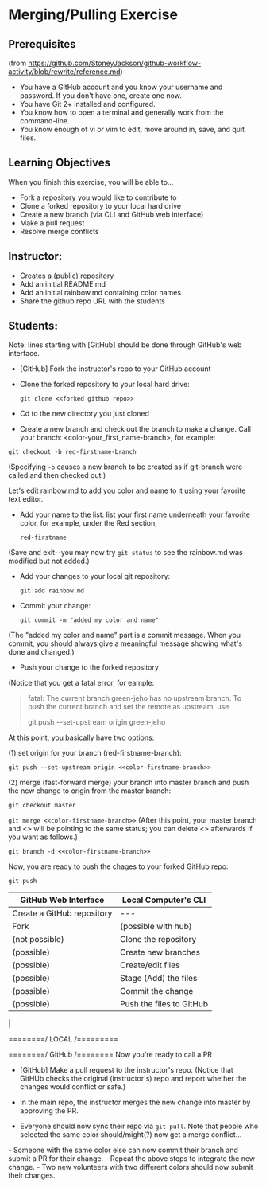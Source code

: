# Merging/Pulling Exercise

## Prerequisites 

(from https://github.com/StoneyJackson/github-workflow-activity/blob/rewrite/reference.md)

- You have a GitHub account and you know your username and password. If you
  don't have one, create one now.
- You have Git 2+ installed and configured.
- You know how to open a terminal and generally work from the command-line.
- You know enough of vi or vim to edit, move around in, save, and quit files.

## Learning Objectives
When you finish this exercise, you will be able to...
- Fork a repository you would like to contribute to
- Clone a forked repository to your local hard drive
- Create a new branch (via CLI and GitHub web interface)
- Make a pull request 
- Resolve merge conflicts

## Instructor:

- Creates a (public) repository
- Add an initial README.md
- Add an initial rainbow.md containing color names
- Share the github repo URL with the students

## Students: 
Note: lines starting with [GitHub] should be done through GitHub's web interface.

- [GitHub] Fork the instructor's repo to your GitHub account

- Clone the forked repository to your local hard drive:

  `git clone <<forked github repo>>`

- Cd to the new directory you just cloned

- Create a new branch and check out the branch to make a change. Call your branch: <color-your_first_name-branch>, for example:

`git checkout -b red-firstname-branch`

(Specifying `-b` causes a new branch to be created as if git-branch were called and then checked out.)

Let's edit rainbow.md to add you color and name to it using your favorite text editor.

- Add your name to the list: list your first name underneath your favorite color, for example, under the Red section,

  `red-firstname`

(Save and exit--you may now try `git status` to see the rainbow.md was modified but not added.)

- Add your changes to your local git repository:

  `git add rainbow.md`

- Commit your change:

  `git commit -m "added my color and name"`

(The "added my color and name" part is a commit message. When you commit, you should always give a meaningful message showing what's done and changed.)

- Push your change to the forked repository

(Notice that you get a fatal error, for eample:

> fatal: The current branch green-jeho has no upstream branch.
> To push the current branch and set the remote as upstream, use
> 
>    git push --set-upstream origin green-jeho

At this point, you basically have two options: 

(1) set origin for your branch (red-firstname-branch): 

`git push --set-upstream origin <<color-firstname-branch>>`

(2) merge (fast-forward merge) your branch into master branch and push the new change to origin from the master branch:

  `git checkout master`

  `git merge <<color-firstname-branch>>` (After this point, your master branch and <<color-firstname-branch>> will be pointing to the same status; you can delete <<color-firstname-branch>> afterwards if you want as follows.)

  `git branch -d <<color-firstname-branch>>` 
  
  Now, you are ready to push the chages to your forked GitHub repo:
  
  `git push`
  
| GitHub Web Interface | Local Computer's CLI |
| --- | --- |
| Create a GitHub repository | --- |
| Fork | (possible with hub) |
| (not possible) | Clone the repository |
| (possible) | Create new branches |
| (possible) | Create/edit files |
| (possible) | Stage (Add) the files |
| (possible) | Commit the change |
| (possible) | Push the files to GitHub |
| 


========/ LOCAL  /=========

========/ GitHub /========
Now you're ready to call a PR

- [GitHub] Make a pull request to the instructor's repo. (Notice that GitHUb checks the original (instructor's) repo and report whether the changes would conflict or safe.) 

- In the main repo, the instructor merges the new change into master by approving the PR.
- Everyone should now sync their repo via `git pull`. Note that people who selected the same color should/might(?) now get a merge conflict...
<how to solve the merge conflict>
- Someone with the same color else can now commit their branch and submit a PR for their change.
- Repeat the above steps to integrate the new change.
- Two new volunteers with two different colors should now submit their changes.
